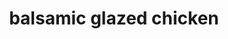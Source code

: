 ---
servings: 4 servings
notes:
directions: |-
  * Preheat oven to 425 degrees f
  * In a large bowl combine balsamic, honey, mustard, and garlic and season with salt and pepper
  * Whisk until combined
  * Add chicken thighs and toss until fully coated
  * Transfer to the fridge to marinate at least 20 minutes or up to 1 hour
  * Meanwhile prep potatoes: in a medium bowl, add potatoes and rosemary and season with salt and pepper
  * Add 1 tablespoon olive oil and toss until combined
  * Set aside
  * In a large skillet over medium-high heat heat remaining tablespoon oil
  * Add chicken and marinade and sear skin side down for 2 minutes
  * Flip and sear other side for 2 minutes more
  * Add potatoes to skillet nestling them between chicken and rosemary sprigs.
  * Transfer to the oven and bake until potatoes are tender and chicken is cooked through (20 minutes)
  * If potatoes need longer to cook transfer chicken to a cutting board to rest and continue cooking until potatoes are tender
  * Serve chicken and potatoes with pan drippings
ingredients: |-
  * 1/2 c. balsamic vinegar
  * 2 tbsp. honey
  * 1 1/2 tbsp. whole-grain mustard
  * 3 cloves garlic (minced)
  * kosher salt
  * freshly ground black pepper
  * 4 bone-in skin-on chicken thighs
  * 2 c. baby red potatoes (halved quartered if large)
  * 1 tbsp. chopped fresh rosemary
  * 2 tbsp. extra-virgin olive oil
  * 3-4 rosemary sprigs for skillet
rating:
ease: easy
category: main course
subcategory: ['chicken', 'italian']
href: 'https://www.delish.com/cooking/recipe-ideas/recipes/a49138/balsamic-glazed-chicken/'
totalTime: 1-1.5 hrs
cookTime: 30min
prepTime: 15 mins
title: balsamic glazed chicken
path: /balsamic-glazed-chicken
needsMarinade: true
---